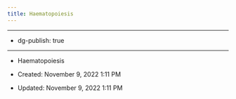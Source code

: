 ```yaml
---
title: Haematopoiesis
---
```


- --

- dg-publish: true

- --

- Haematopoiesis

- Created: November 9, 2022 1:11 PM

- Updated: November 9, 2022 1:11 PM
